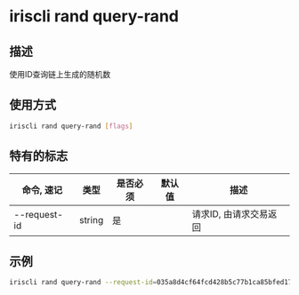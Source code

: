 # iriscli rand query-rand

## 描述

使用ID查询链上生成的随机数

## 使用方式

```bash
iriscli rand query-rand [flags]
```

## 特有的标志

| 命令, 速记     | 类型    | 是否必须 | 默认值 | 描述                 |
| ------------- | -----  | ------- | ----- | ------------------- |
| --request-id  | string | 是      |       | 请求ID, 由请求交易返回 |

## 示例

```bash
iriscli rand query-rand --request-id=035a8d4cf64fcd428b5c77b1ca85bfed172d3787be9bdf0887bbe8bbeec3932c
```
